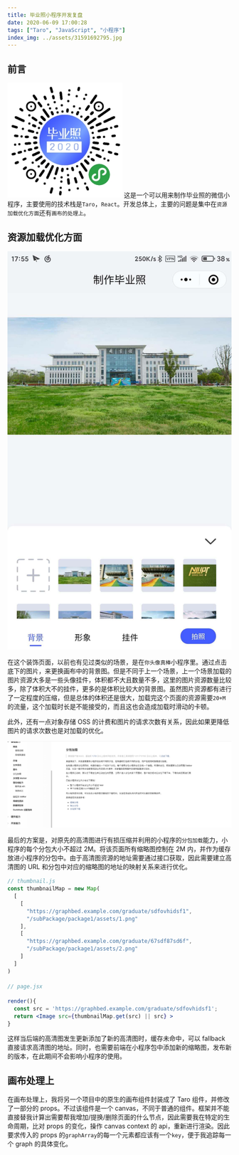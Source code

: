 ```yaml
---
title: 毕业照小程序开发复盘
date: 2020-06-09 17:00:28
tags: ["Taro", "JavaScript", "小程序"]
index_img: ../assets/31591692795.jpg
---
```


## 前言

![qrcode](../assets/graduate-qrcode.jpg)
这是一个可以用来制作毕业照的微信小程序，主要使用的技术栈是`Taro`，`React`。开发总体上，主要的问题是集中在`资源加载优化方面`还有`画布的处理上`。

## 资源加载优化方面

![decorationPage](../assets/41591696515.jpg)

在这个装饰页面，以前也有见过类似的场景，是在`你头像真棒`小程序里。通过点击底下的图片，来更换画布中的背景图。但是不同于上一个场景，上一个场景加载的图片资源大多是一些头像挂件，体积都不大且数量不多，这里的图片资源数量比较多，除了体积大不的挂件，更多的是体积比较大的背景图。虽然图片资源都有进行了一定程度的压缩，但是总体的体积还是很大，加载完这个页面的资源需要`20+M`的流量，这个加载时长是不能接受的，而且这也会造成加载时滑动的卡顿。

此外，还有一点对象存储 OSS 的计费和图片的请求次数有关系，因此如果更降低图片的请求次数也是对加载的优化。

![subPackage](../assets/subPackage.png)

最后的方案是，对原先的高清图进行有损压缩并利用的小程序的`分包加载`能力，小程序的每个分包大小不超过 2M。将该页面所有缩略图控制在 2M 内，并作为缓存放进小程序的分包中。由于高清图资源的地址需要通过接口获取，因此需要建立高清图的 URL 和分包中对应的缩略图的地址的映射关系来进行优化。

```jsx
// thumbnail.js
const thumbnailMap = new Map(
  [
    [
      "https://graphbed.example.com/graduate/sdfovhidsf1",
      "/subPackage/package1/assets/1.png"
    ],
    [
      "https://graphbed.example.com/graduate/67sdf87sd6f",
      "/subPackage/package1/assets/2.png"
    ]
  ]
)

// page.jsx

render(){
  const src = 'https://graphbed.example.com/graduate/sdfovhidsf1';
  return <Image src={thumbnailMap.get(src) || src} >
}
```

这样当后端的高清图发生更新添加了新的高清图时，缓存未命中，可以 fallback 直接请求高清图的地址。同时，也需要前端在小程序包中添加新的缩略图，发布新的版本，在此期间不会影响小程序的使用。

## 画布处理上

在画布处理上，我将另一个项目中的原生的画布组件封装成了 Taro 组件，并修改了一部分的 props。不过该组件是一个 canvas，不同于普通的组件。框架并不能直接替我计算出需要帮我增加/提换/删除页面的什么节点，因此需要我在特定的生命周期，比对 props 的变化，操作 canvas context 的 api，重新进行渲染。因此要求传入的 props 的`graphArray`的每一个元素都应该有一个`key`，便于我追踪每一个 graph 的具体变化。
